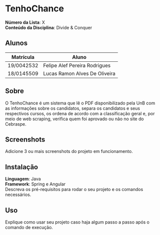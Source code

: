 # TenhoChance

**Número da Lista**: X<br>
**Conteúdo da Disciplina**: Divide & Conquer<br>

## Alunos
|Matrícula | Aluno |
| -- | -- |
| 19/0042532  |  Felipe Alef Pereira Rodrigues |
| 18/0145509  |  Lucas Ramon Alves De Oliveira |

## Sobre 
O TenhoChance é um sistema que lê o PDF disponibilizado pela UnB com as informações sobre os candidatos, separa os candidatos e seus respectivos cursos, os ordena de acordo com a classificação geral e, por meio de web scraping, verifica quem foi aprovado ou não no site do Cebraspe.

## Screenshots
Adicione 3 ou mais screenshots do projeto em funcionamento.

## Instalação 
**Linguagem**: Java<br>
**Framework**: Spring e Angular<br>
Descreva os pré-requisitos para rodar o seu projeto e os comandos necessários.

## Uso 
Explique como usar seu projeto caso haja algum passo a passo após o comando de execução.





